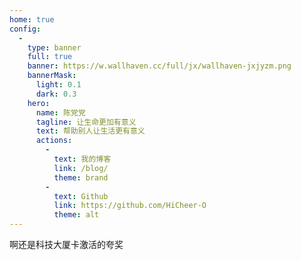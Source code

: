 ```yaml
---
home: true
config:
  -
    type: banner
    full: true
    banner: https://w.wallhaven.cc/full/jx/wallhaven-jxjyzm.png
    bannerMask:
      light: 0.1
      dark: 0.3
    hero:
      name: 陈党党
      tagline: 让生命更加有意义
      text: 帮助别人让生活更有意义
      actions:
        -
          text: 我的博客
          link: /blog/
          theme: brand
        -
          text: Github
          link: https://github.com/HiCheer-O
          theme: alt
---
```

啊还是科技大厦卡激活的夸奖
<!-- more -->
